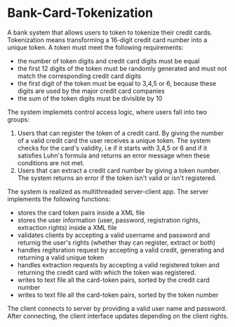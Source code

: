 # Bank-Card-Tokenization
A bank system that allows users to token to tokenize their credit cards.
Tokenization means transforming a 16-digit credit card number into a unique token.
A token must meet the following requirements:
  - the number of token digits and credit card digits must be equal
  - the first 12 digits of the token must be randomly generated and must not match the corresponding credit card digits
  - the first digit of the token must be equal to 3,4,5 or 6, because these digits are used by the major credit card companies
  - the sum of the token digits must be divisible by 10
 
The system implemets control access logic, where users fall into two groups:
1. Users that can register the token of a credit card. By giving the number of a valid credit card the user receives a unique token. The system checks for the card's validity, i.e if it starts with 3,4,5 or 6 and if it satisfies Luhn's formula and returns an error message when these conditions are not met.
2. Users that can extract a credit card number by giving a token number. The system returns an error if the token isn't valid or isn't registered.

The system is realized as multithreaded server-client app. 
The server implements the following functions:
  - stores the card token pairs inside a XML file
  - stores the user information (user, password, registration rights, extraction rights) inside a XML file
  - validates clients by accepting a valid username and password and returnig the user's rights (whether thay can register, extract or both)
  - handles regitsration request by accepting a valid credit, generating and returning a valid unique token
  - handles extraction requests by accepting a valid registered token and returning the credit card with which the token was registered.
  - writes to text file all the card-token pairs, sorted by the credit card number
  - writes to text file all the card-token pairs, sorted by the token number

The client connects to server by providing a valid user name and password.
After connecting, the client interface updates depending on the client rights.
